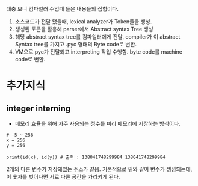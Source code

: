 대충 보니 컴파일러 수업때 들은 내용들의 집합이다.
1. 소스코드가 전달 됐을때, lexical analyzer가 Token들을 생성.
2. 생성된 토큰을 활용해 parser에서 Abstract syntax Tree 생성
3. 해당 abstract syntax tree를 컴파일러에게 전달, compiler가 이 abstract Syntax tree를 가지고 .pyc 형태의 Byte code로 변환.
4. VM으로 pyc가 전달되고 interpreting 작업 수행함. byte code를 machine code로 변환.
# 추가지식
## integer interning
- 메모리 효율을 위해 자주 사용되는 정수를 미리 메모리에 저장하는 방식이다.
```
# -5 ~ 256
x = 256
y = 256

print(id(x), id(y)) # 출력 : 138041748299984 138041748299984
```
2개의 다른 변수가 저장돼있는 주소가 같음.
기본적으로 위와 같이 변수가 생성되는데, 이 숫자를 벗어나면 서로 다른 공간을 가리키게 된다.